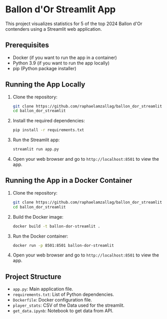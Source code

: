 # Ballon d'Or Streamlit App

This project visualizes statistics for 5 of the top 2024 Ballon d'Or contenders using a Streamlit web application.

## Prerequisites

- Docker (if you want to run the app in a container)
- Python 3.9 (if you want to run the app locally)
- pip (Python package installer)

## Running the App Locally

1. Clone the repository:

    ```sh
    git clone https://github.com/raphaelamzallag/ballon_dor_streamlit
    cd ballon_dor_streamlit
    ```

2. Install the required dependencies:

    ```sh
    pip install -r requirements.txt
    ```

3. Run the Streamlit app:

    ```sh
    streamlit run app.py
    ```

4. Open your web browser and go to `http://localhost:8501` to view the app.

## Running the App in a Docker Container

1. Clone the repository:

    ```sh
    git clone https://github.com/raphaelamzallag/ballon_dor_streamlit
    cd ballon_dor_streamlit
    ```

2. Build the Docker image:

    ```sh
    docker build -t ballon-dor-streamlit .
    ```

3. Run the Docker container:

    ```sh
    docker run -p 8501:8501 ballon-dor-streamlit
    ```

4. Open your web browser and go to `http://localhost:8501` to view the app.

## Project Structure

- `app.py`: Main application file.
- `requirements.txt`: List of Python dependencies.
- `Dockerfile`: Docker configuration file.
- `player_stats`: CSV of the Data used for the streamlit.
- `get_data.ipynb`: Notebook to get data from API.
